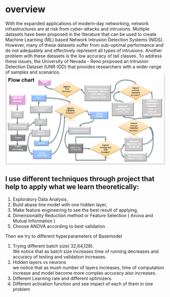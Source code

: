 <h1>overview</h1>
<pr>With the expanded applications of modern-day networking, network infrastructures are at risk from cyber-attacks and intrusions.
Multiple datasets have been proposed in the literature that can be used to create Machine Learning (ML) based Network Intrusion Detection Systems (NIDS). 
However, many of these datasets suffer from sub-optimal performance and do not adequately and effectively represent all types of intrusions. 
Another problem with these datasets is the low accuracy of tail classes. 
To address these issues, the University of Nevada - Reno proposed an Intrusion Detection Dataset (UNR-IDD) that provides researchers with a wider range of samples and scenarios.
</pr>

<br>
<img src='Capture.PNG'>
 <br>

<h2>I use different techniques through project that help to apply what we learn theoretically:</h2>
<ol>
<li>
Exploratory Data Analysis,
<li>
Build abase line model with one hidden layer,
<li>
Make feature engineering to see the best result of applying,
<li>
Dimensionality Reduction method or Feature Selection ( Anova and Mutual Information )
<li>
Choose ANOVA according to best validation .
</ol>

Then we try to different hyperparameters of Basemodel
<ol>
<li>
Trying different batch size( 32,64,128).<br>
We notice that as batch size increases time of running decreases and accuracy of testing and validation increases.
<li>
Hidden layers vs neurons<br>
we notice that as mush number of layers increases, time of computation increase and model become more complex accuracy also increases.
<li>
Different Learning rate and different optimizers.
<li>
Different activation function and see impact of each of them in one problem
</ol>





